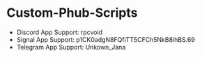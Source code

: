 # Custom-Phub-Scripts
- Discord App Support: rpcvoid
- Signal App Support: p1CK0adgN8FQfiTT5CFCh5NkB8ihBS.69
- Telegram App Support: Unkown_Jana

